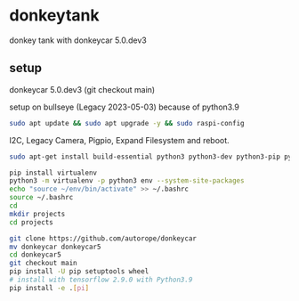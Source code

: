 # donkeytank
donkey tank with donkeycar 5.0.dev3

## setup

donkeycar 5.0.dev3 (git checkout main)

setup on bullseye (Legacy 2023-05-03) because of python3.9

```bash
sudo apt update && sudo apt upgrade -y && sudo raspi-config
```

I2C, Legacy Camera, Pigpio, Expand Filesystem and reboot.

```bash
sudo apt-get install build-essential python3 python3-dev python3-pip python3-virtualenv python3-numpy python3-picamera python3-pandas python3-rpi.gpio i2c-tools avahi-utils joystick libopenjp2-7-dev libtiff5-dev gfortran libatlas-base-dev libopenblas-dev libhdf5-serial-dev libgeos-dev git ntp

pip install virtualenv
python3 -m virtualenv -p python3 env --system-site-packages
echo "source ~/env/bin/activate" >> ~/.bashrc
source ~/.bashrc
cd
mkdir projects
cd projects

git clone https://github.com/autorope/donkeycar
mv donkeycar donkeycar5
cd donkeycar5
git checkout main
pip install -U pip setuptools wheel
# install with tensorflow 2.9.0 with Python3.9
pip install -e .[pi]
```
